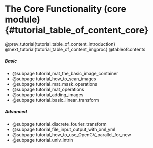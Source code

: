 The Core Functionality (core module) {#tutorial_table_of_content_core}
=====================================

@prev_tutorial{tutorial_table_of_content_introduction}
@next_tutorial{tutorial_table_of_content_imgproc}
@tableofcontents

##### Basic
-   @subpage tutorial_mat_the_basic_image_container
-   @subpage tutorial_how_to_scan_images
-   @subpage tutorial_mat_mask_operations
-   @subpage tutorial_mat_operations
-   @subpage tutorial_adding_images
-   @subpage tutorial_basic_linear_transform

##### Advanced
-   @subpage tutorial_discrete_fourier_transform
-   @subpage tutorial_file_input_output_with_xml_yml
-   @subpage tutorial_how_to_use_OpenCV_parallel_for_new
-   @subpage tutorial_univ_intrin
